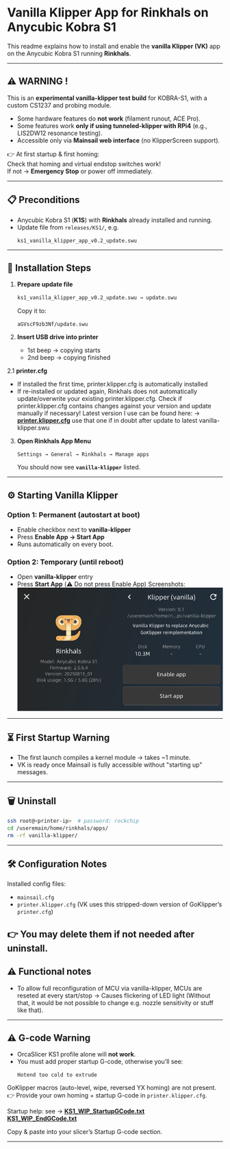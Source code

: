 # Vanilla Klipper App for Rinkhals on Anycubic Kobra S1

This readme explains how to install and enable the **vanilla Klipper (VK)** app on the Anycubic Kobra S1 running **Rinkhals**.

---

## ⚠️ WARNING !

This is an **experimental vanilla-klipper test build** for KOBRA-S1, with a custom CS1237 and probing module.

- Some hardware features do **not work** (filament runout, ACE Pro).  
- Some features work **only if using tunneled-klipper with RPi4** (e.g., LIS2DW12 resonance testing).  
- Accessible only via **Mainsail web interface** (no KlipperScreen support).  

👉 At first startup & first homing:  
Check that homing and virtual endstop switches work!  
If not → **Emergency Stop** or power off immediately.

---

## 📋 Preconditions

- Anycubic Kobra S1 (**K1S**) with **Rinkhals** already installed and running.  
- Update file from `releases/KS1/`, e.g.  
  ```
  ks1_vanilla_klipper_app_v0.2_update.swu
  ```

---

## 🚀 Installation Steps

1. **Prepare update file**
   ```bash
   ks1_vanilla_klipper_app_v0.2_update.swu → update.swu
   ```
   Copy it to:
   ```
   aGVscF9zb3Nf/update.swu
   ```

2. **Insert USB drive into printer**
   - 1st beep → copying starts  
   - 2nd beep → copying finished  

2.1 **printer.cfg**
   - If installed the first time, printer.klipper.cfg is automatically installed
   - If re-installed or updated again, Rinkhals does not automatically update/overwrite your existing printer.klipper.cfg. Check if printer.klipper.cfg contains changes against your version and update manually if necessary! Latest version I use can be found here: → [**printer.klipper.cfg**](releases/KS1/printer.klipper.cfg) use that one if in doubt after update to latest vanilla-klipper.swu


3. **Open Rinkhals App Menu**
   ```
   Settings → General → Rinkhals → Manage apps
   ```
   You should now see **`vanilla-klipper`** listed.

---

## ⚙️ Starting Vanilla Klipper

### Option 1: Permanent (autostart at boot)
- Enable checkbox next to **vanilla-klipper**
- Press **Enable App → Start App**  
- Runs automatically on every boot.

### Option 2: Temporary (until reboot)
- Open **vanilla-klipper** entry
- Press **Start App** (⚠️ Do not press Enable App)
Screenshots: ![enable start app](images/4_rinkhals_manage_apps_enable_start_app.png) 
---

## ⏳ First Startup Warning

- The first launch compiles a kernel module → takes ~1 minute.  
- VK is ready once Mainsail is fully accessible without "starting up" messages.

---

## 🗑️ Uninstall

```bash
ssh root@<printer-ip>  # password: rockchip
cd /useremain/home/rinkhals/apps/
rm -rf vanilla-klipper/
```

---

## 🛠️ Configuration Notes

Installed config files:
- `mainsail.cfg`
- `printer.klipper.cfg` (VK uses this stripped-down version of GoKlipper’s `printer.cfg`)

👉 You may delete them if not needed after uninstall.
---
## ⚠️ Functional notes

- To allow full reconfiguration of MCU via vanilla-klipper, MCUs are reseted at every start/stop -> Causes flickering of LED light (Without that, it would be not possible to change e.g. nozzle sensitivity or stuff like that).
---

## ⚠️ G-code Warning

- OrcaSlicer KS1 profile alone will **not work**.  
- You must add proper startup G-code, otherwise you’ll see:
  ```
  Hotend too cold to extrude
  ```

GoKlipper macros (auto-level, wipe, reversed YX homing) are not present.  
👉 Provide your own homing + startup G-code in `printer.klipper.cfg`.

Startup help: see  → [**KS1_WIP_StartupGCode.txt**](releases/KS1/KS1_WIP_StartupGCode.txt)  
[**KS1_WIP_EndGCode.txt**](releases/KS1/KS1_WIP_EndGCode.txt)  


Copy & paste into your slicer’s Startup G-code section.

---